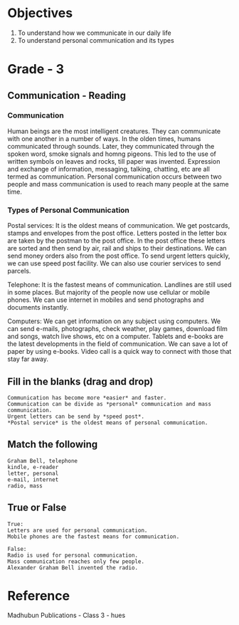 # Objectives
1. To understand how we communicate in our daily life
2. To understand personal communication and its types

# Grade - 3
## Communication - Reading
### Communication 
Human beings are the most intelligent creatures. They can communicate with one another in a number of ways. In the olden times, humans communicated through sounds. Later, they communicated through the spoken word, smoke signals and homng pigeons. This led to the use of written symbols on leaves and rocks, till paper was invented.
Expression and exchange of information, messaging, talking, chatting, etc are all termed as communication. Personal communication occurs between two people and mass communication is used to reach many people at the same time.

### Types of Personal Communication
Postal services: It is the oldest means of communication. We get postcards, stamps and envelopes from the post office. Letters posted in the letter box are taken by the postman to the post office. In the post office these letters are sorted and then send by air, rail and ships to their destinations. We can send money orders also from the post office. To send urgent letters quickly, we can use speed post facility. We can also use courier services to send parcels.

Telephone:  It is the fastest means of communication. Landlines are still used in some places. But majority of the people now use cellular or mobile phones. We can use internet in mobiles and send photographs and documents instantly.

Computers: We can get information on any subject using computers. We can send e-mails, photographs, check weather, play games, download film and songs, watch live shows, etc on a computer. Tablets and e-books are the latest developments in the field of communication. We can save a lot of paper by using e-books. Video call is a quick way to connect with those that stay far away.

## Fill in the blanks (drag and drop)
```
Communication has become more *easier* and faster.
Communication can be divide as *personal* communication and mass communication.
Urgent letters can be send by *speed post*.
*Postal service* is the oldest means of personal communication.
```
## Match the following
```
Graham Bell, telephone
kindle, e-reader
letter, personal
e-mail, internet
radio, mass
```
## True or False
```
True:
Letters are used for personal communication.
Mobile phones are the fastest means for communication.

False:
Radio is used for personal communication.
Mass communication reaches only few people.
Alexander Graham Bell invented the radio.
```
# Reference
Madhubun Publications - Class 3 - hues
